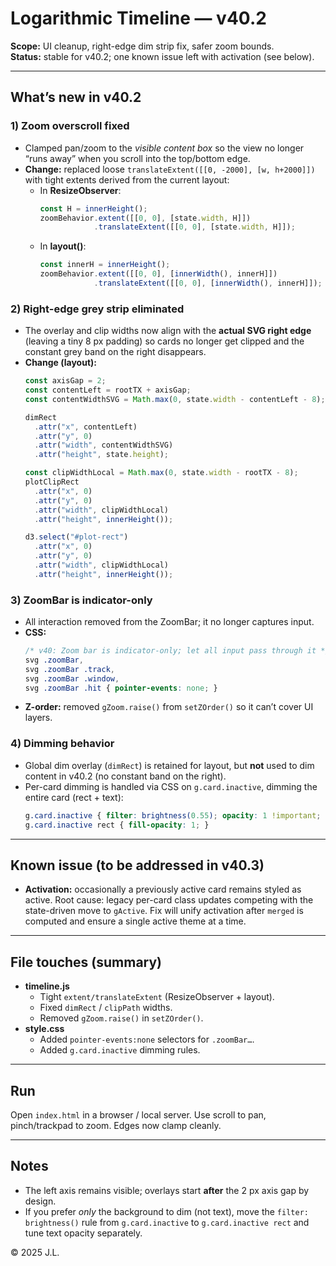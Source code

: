 # Logarithmic Timeline — v40.2

**Scope:** UI cleanup, right-edge dim strip fix, safer zoom bounds.  
**Status:** stable for v40.2; one known issue left with activation (see below).

---

## What’s new in v40.2

### 1) Zoom overscroll fixed
- Clamped pan/zoom to the *visible content box* so the view no longer “runs away” when you scroll into the top/bottom edge.
- **Change:** replaced loose `translateExtent([[0, -2000], [w, h+2000]])` with tight extents derived from the current layout:
  - In **ResizeObserver**:  
    ```js
    const H = innerHeight();
    zoomBehavior.extent([[0, 0], [state.width, H]])
                .translateExtent([[0, 0], [state.width, H]]);
    ```
  - In **layout()**:  
    ```js
    const innerH = innerHeight();
    zoomBehavior.extent([[0, 0], [innerWidth(), innerH]])
                .translateExtent([[0, 0], [innerWidth(), innerH]]);
    ```

### 2) Right-edge grey strip eliminated
- The overlay and clip widths now align with the **actual SVG right edge** (leaving a tiny 8 px padding) so cards no longer get clipped and the constant grey band on the right disappears.
- **Change (layout):**
  ```js
  const axisGap = 2;
  const contentLeft = rootTX + axisGap;
  const contentWidthSVG = Math.max(0, state.width - contentLeft - 8);

  dimRect
    .attr("x", contentLeft)
    .attr("y", 0)
    .attr("width", contentWidthSVG)
    .attr("height", state.height);

  const clipWidthLocal = Math.max(0, state.width - rootTX - 8);
  plotClipRect
    .attr("x", 0)
    .attr("y", 0)
    .attr("width", clipWidthLocal)
    .attr("height", innerHeight());

  d3.select("#plot-rect")
    .attr("x", 0)
    .attr("y", 0)
    .attr("width", clipWidthLocal)
    .attr("height", innerHeight());
  ```

### 3) ZoomBar is indicator-only
- All interaction removed from the ZoomBar; it no longer captures input.
- **CSS:**  
  ```css
  /* v40: Zoom bar is indicator-only; let all input pass through it */
  svg .zoomBar,
  svg .zoomBar .track,
  svg .zoomBar .window,
  svg .zoomBar .hit { pointer-events: none; }
  ```
- **Z-order:** removed `gZoom.raise()` from `setZOrder()` so it can’t cover UI layers.

### 4) Dimming behavior
- Global dim overlay (`dimRect`) is retained for layout, but **not** used to dim content in v40.2 (no constant band on the right).
- Per-card dimming is handled via CSS on `g.card.inactive`, dimming the entire card (rect + text):
  ```css
  g.card.inactive { filter: brightness(0.55); opacity: 1 !important; }
  g.card.inactive rect { fill-opacity: 1; }
  ```

---

## Known issue (to be addressed in v40.3)
- **Activation:** occasionally a previously active card remains styled as active. Root cause: legacy per-card class updates competing with the state-driven move to `gActive`. Fix will unify activation after `merged` is computed and ensure a single active theme at a time.

---

## File touches (summary)
- **timeline.js**
  - Tight `extent/translateExtent` (ResizeObserver + layout).
  - Fixed `dimRect` / `clipPath` widths.
  - Removed `gZoom.raise()` in `setZOrder()`.
- **style.css**
  - Added `pointer-events:none` selectors for `.zoomBar…`.
  - Added `g.card.inactive` dimming rules.

---

## Run
Open `index.html` in a browser / local server. Use scroll to pan, pinch/trackpad to zoom. Edges now clamp cleanly.

---

## Notes
- The left axis remains visible; overlays start **after** the 2 px axis gap by design.
- If you prefer *only* the background to dim (not text), move the `filter: brightness()` rule from `g.card.inactive` to `g.card.inactive rect` and tune text opacity separately.

© 2025 J.L.
